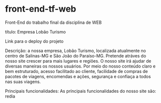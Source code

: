 # front-end-tf-web
Front-End do trabalho final da disciplina de WEB


título: Empresa Lobão Turismo

 Link para o deploy do projeto

 Descrição: a nossa empresa, Lobão Turismo, localizada atualmente no centro de Salinas-MG e São João do Paraíso-MG. Pretende atráves do nosso site crescer para mais lugares e regiões. O nosso site irá ajudar de diversas maneiras os nossos usuários. Por meio do nosso conteúdo claro e bem estruturado, acesso facilitado ao cliente, facilidade de compras de pacotes de viagens, encomendas e ações, segurança e confiaça a todos nas suas viagens.

 Principais funcionalidades: As príncipais funcionalidades do nosso site são:  redia